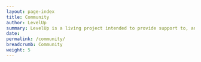 ```yaml
---
layout: page-index
title: Community
author: LevelUp
summary: LevelUp is a living project intended to provide support to, and enable creation of resources and sharing of knowledge within, a growing network of individuals providing needed digital safety training and education to users of technology worldwide. Here, find out more about the ways you can participate in or contribute to the community and this resource, as well as explore the contributions of others.
date: 
permalink: /community/
breadcrumb: Community
weight: 5
---
```

